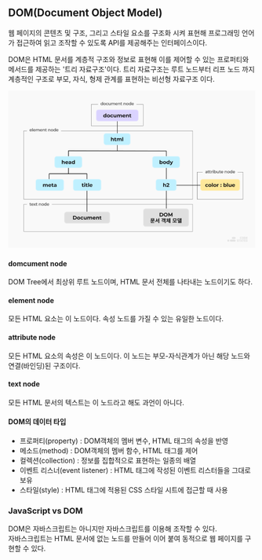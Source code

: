 ## DOM(Document Object Model)

웹 페이지의 콘텐츠 및 구조, 그리고 스타일 요소를 구조화 시켜 표현해 프로그래밍 언어가 접근하여 읽고 조작할 수 있도록 API를 제공해주는 인터페이스이다.

DOM은 HTML 문서를 계층적 구조와 정보로 표현해 이를 제어할 수 있는 프로퍼티와 메서드를 제공하는 '트리 자료구조'이다. 트리 자료구조는 루트 노드부터 리프 노드 까지 계층적인 구조로 부모, 자식, 형제 관계를 표현하는 비선형 자료구조 이다.

![Alt text](.img/image.png)

#### domcument node

DOM Tree에서 최상위 루트 노드이며, HTML 문서 전체를 나타내는 노드이기도 하다.

#### element node

모든 HTML 요소는 이 노드이다. 속성 노드를 가질 수 있는 유일한 노드이다.

#### attribute node

모든 HTML 요소의 속성은 이 노드이다. 이 노드는 부모-자식관계가 아닌 해당 노드와 연결(바인딩)된 구조이다.

#### text node

모든 HTML 문서의 텍스트는 이 노드라고 해도 과언이 아니다.

#### DOM의 데이터 타입

-   프로퍼티(property) : DOM객체의 멤버 변수, HTML 태그의 속성을 반영
-   메소드(method) : DOM객체의 멤버 함수, HTML 태그를 제어
-   컬렉션(collection) : 정보를 집합적으로 표현하는 일종의 배열
-   이벤트 리스너(event listener) : HTML 태그에 작성된 이벤트 리스터들을 그대로 보유
-   스타일(style) : HTML 태그에 적용된 CSS 스타일 시트에 접근할 때 사용

### JavaScript vs DOM

DOM은 자바스크립트는 아니지만 자바스크립트를 이용해 조작할 수 있다.  
자바스크립트는 HTML 문서에 없는 노드를 만들어 이어 붙여 동적으로 웹 페이지를 구현할 수 있다.
